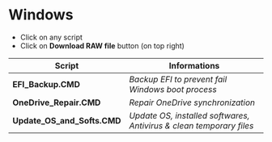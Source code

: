 # Windows

- Click on any script
- Click on **Download RAW file** button (on top right)

| Script  | Informations |
| ------------- | ------------- |
| **EFI_Backup.CMD** | _Backup EFI to prevent fail Windows boot process_ |
| **OneDrive_Repair.CMD** | _Repair OneDrive synchronization_ |
| **Update_OS_and_Softs.CMD** | _Update OS, installed softwares, Antivirus & clean temporary files_ |
